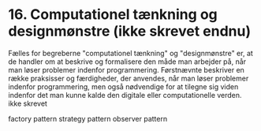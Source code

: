 # 16. Computationel tænkning og designmønstre (ikke skrevet endnu)
Fælles for begreberne "computationel tænkning" og "designmønstre" er, at de handler om at beskrive og formalisere den måde man arbejder på, når man løser problemer indenfor programmering. 
Førstnævnte beskriver en række praksisser og færdigheder, der anvendes, når man løser problemer indenfor programmering, men også nødvendige for at tilegne sig viden indenfor det man kunne kalde den digitale eller computationelle verden.
ikke skrevet

factory pattern
strategy pattern
observer pattern
